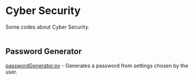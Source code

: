 <h1> Cyber Security</h1>
Some codes about Cyber Security. 
<br>
<br>

<h2>Password Generator</h2>
<a href="passwordGenerator.py>"<b>passwordGenerator.py</b></a>
- Generates a password from settings chosen by the user. 
